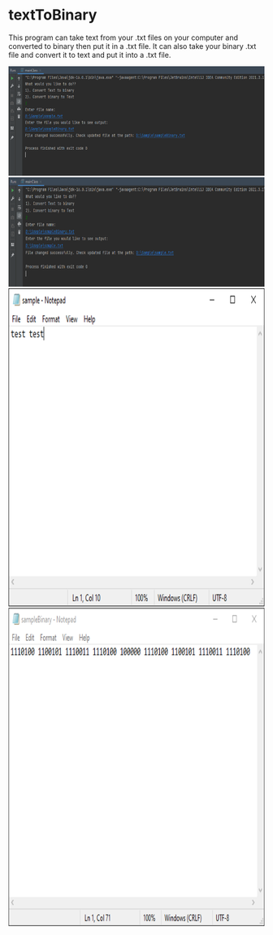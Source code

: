 # textToBinary
This program can take text from your .txt files on your computer and converted to binary then put it in a .txt file. 
It can also take your binary .txt file and convert it to text and put it into a .txt file. 

<img src="images/convert_to_Binary_1.PNG" width ="600" height="215" >
<img src="images/convert_to_Binary_2.PNG" width ="600" height="215" >
<img src="images/convert_to_Binary_3.PNG" width ="550" height="625" >
<img src="images/convert_to_Binary_4.PNG" width ="550" height="625" >
